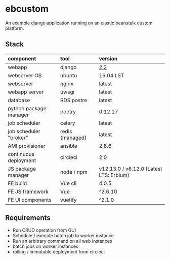# ebcustom
An example django application running on an elastic beanstalk custom platform.

## Stack

| component | tool | version |
|:-|:-|:-|
| webapp | django | [2.2](https://docs.djangoproject.com/en/2.2/) |
| webserver OS | ubuntu | 16.04 LST |
| webserver | nginx | latest |
| webapp server | uwsgi | latest |
| database | RDS postre | latest |
| python package manager | poetry | [0.12.17](https://github.com/sdispater/poetry/releases/tag/0.12.17) |
| job scheduler | celery | latest |
| job scheduler "broker" | redis (managed) | latest |
| AMI provisioner | ansible | 2.8.6 |
| continuous deployment | circieci | 2.0 |
| JS package manager | node / npm | v12.13.0 / v6.12.0 (Latest LTS: Erbium) |
| FE build | Vue cli | 4.0.5 |
| FE JS framework | Vue | ^2.6.10 |
| FE UI components | vuetify | ^2.1.0 |

## Requirements

- Run CRUD operation from GUI
- Schedule / execute batch job to worker instance
- Run an arbitrary command on all web instances
- batch jobs on worker instances
- rolling / immutable deployment from circleci
